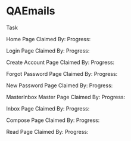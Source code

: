# QAEmails
Task

Home Page
Claimed By: 
Progress:

Login Page
Claimed By: 
Progress:

Create Account Page
Claimed By: 
Progress:

Forgot Password Page
Claimed By: 
Progress:

New Password Page
Claimed By: 
Progress:

MasterInbox Master Page
Claimed By: 
Progress:

Inbox Page
Claimed By: 
Progress:

Compose Page
Claimed By: 
Progress:

Read Page
Claimed By: 
Progress:

